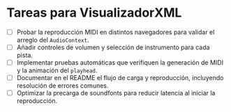 # Tareas para VisualizadorXML

- [ ] Probar la reproducción MIDI en distintos navegadores para validar el arreglo del `AudioContext`.
- [ ] Añadir controles de volumen y selección de instrumento para cada pista.
- [ ] Implementar pruebas automáticas que verifiquen la generación de MIDI y la animación del `playhead`.
- [ ] Documentar en el README el flujo de carga y reproducción, incluyendo resolución de errores comunes.
- [ ] Optimizar la precarga de soundfonts para reducir latencia al iniciar la reproducción.
